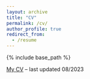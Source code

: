```yaml
---
layout: archive
title: "CV"
permalink: /cv/
author_profile: true
redirect_from:
  - /resume
---
```


{% include base_path %}

[My CV](https://github.com/ZijianZeng/ZijianZeng.github.io/blob/master/images/CV.pdf) – last updated 08/2023
